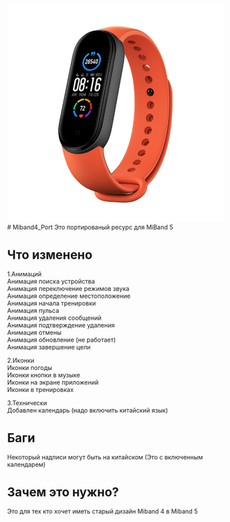 ![alt text](https://github.com/luckusmi/Miband4_Port/blob/main/pms_1605715074.08629628.png)# Miband4_Port
Это портированый  ресурс для MiBand 5 


# Что изменено 
1.Анимаций        
Анимация поиска устройства      
Анимация переключение режимов звука      
Анимация определение местоположение      
Анимация начала тренировки        
Анимация пульса      
Анимация удаления сообщений    
Анимация подтверждение удаления    
Анимация отмены     
Анимация обновление (не работает)    
Анимация завершение цели    

2.Иконки  
Иконки погоды  
Иконки кнопки в музыке  
Иконки на экране приложений  
Иконки в тренировках  

3.Технически  
Добавлен календарь (надо включить китайский язык)  

# Баги
Некоторый надписи могут быть на китайском (Это с включенным календарем)

# Зачем это нужно?
Это для тех кто хочет иметь старый дизайн Miband 4 в Miband 5
